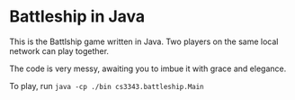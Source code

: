 # Battleship in Java

This is the Battlship game written in Java. Two players on the same local network can play together.

The code is very messy, awaiting you to imbue it with grace and elegance.

To play, run `java -cp ./bin cs3343.battleship.Main`